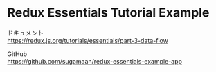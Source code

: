 # Redux Essentials Tutorial Example
ドキュメント  
https://redux.js.org/tutorials/essentials/part-3-data-flow  

GitHub  
https://github.com/sugamaan/redux-essentials-example-app  